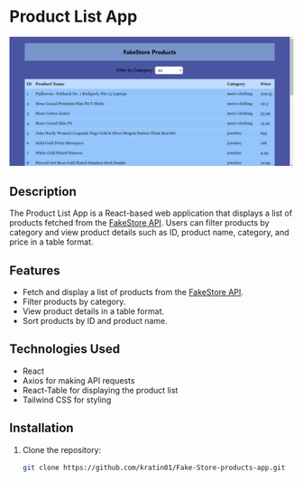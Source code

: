 # Product List App

![App Screenshot](Screenshot.png)

## Description

The Product List App is a React-based web application that displays a list of products fetched from the [FakeStore API](https://fakestoreapi.com/). Users can filter products by category and view product details such as ID, product name, category, and price in a table format.

## Features

- Fetch and display a list of products from the [FakeStore API](https://fakestoreapi.com/).
- Filter products by category.
- View product details in a table format.
- Sort products by ID and product name.

## Technologies Used

- React
- Axios for making API requests
- React-Table for displaying the product list
- Tailwind CSS for styling

## Installation

1. Clone the repository:

   ```bash
   git clone https://github.com/kratin01/Fake-Store-products-app.git